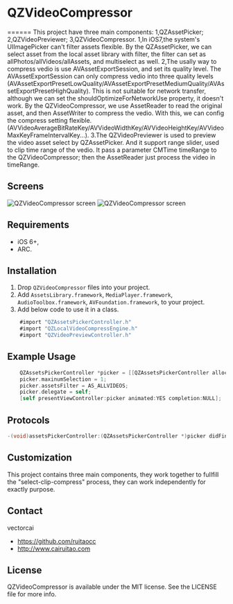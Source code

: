 # QZVideoCompressor
======
This project have three main components: 1,QZAssetPicker; 2,QZVideoPreviewer; 3,QZVideoCompressor.
1,In iOS7,the system's UIImagePicker can't filter assets flexible. By the QZAssetPicker, we can select asset from the local asset library with filter, the filter can set as allPhotos/allVideos/allAssets, and multiselect as well.
2,The usally way to compress vedio is use AVAssetExportSession, and set its quality level. The AVAssetExportSession can only compress vedio into three quality levels (AVAssetExportPresetLowQuality/AVAssetExportPresetMediumQuality/AVAssetExportPresetHighQuality). This is not suitable for network transfer, although we can set the shouldOptimizeForNetworkUse property, it doesn't work.
  By the QZVideoCompressor, we use AssetReader to read the original asset, and then AssetWriter to compress the vedio. With this, we can config the compress setting flexible.(AVVideoAverageBitRateKey/AVVideoWidthKey/AVVideoHeightKey/AVVideoMaxKeyFrameIntervalKey...).
3.The QZVideoPreviewer is used to preview the video asset select by QZAssetPicker. And it support range slider, used to clip time range of the vedio. It pass a parameter CMTime timeRange to the QZVideoCompressor; then the AssetReader just process the video in timeRange.


## Screens
![QZVideoCompressor screen](https://storage.googleapis.com/ruitaocc-upload/qzvideocompressor1.png "QZVideoCompressor screen")
![QZVideoCompressor screen](https://storage.googleapis.com/ruitaocc-upload/qzvideocompressor2.png "QZVideoCompressor screen")
 


## Requirements

- iOS 6+,
- ARC.

## Installation

1. Drop `QZVideoCompressor` files into your project.
2. Add `AssetsLibrary.framework`, `MediaPlayer.framework`, `AudioToolbox.framework`, `AVFoundation.framework`, to your project.
3. Add below code to use it in a class.

``` objective-c
    #import "QZAssetsPickerController.h"
	#import "QZLocalVideoCompressEngine.h"
	#import "QZVideoPreviewController.h"
```

## Example Usage

``` objective-c
    QZAssetsPickerController *picker = [[QZAssetsPickerController alloc] init];
    picker.maxinumSelection = 1;
    picker.assetsFilter = AS_ALLVIDEOS;
    picker.delegate = self;
    [self presentViewController:picker animated:YES completion:NULL];
```

## Protocols

``` objective-c
-(void)assetsPickerController:(QZAssetsPickerController *)picker didFinishPickingAssetUrl:(NSURL *)assetUrl
```


## Customization

This project contains three main components, they work together to fullfill the "select-clip-compress" process, they can work independently for exactly purpose.

## Contact

vectorcai

- https://github.com/ruitaocc
- http://www.cairuitao.com

## License
QZVideoCompressor is available under the MIT license. See the LICENSE file for more info.
